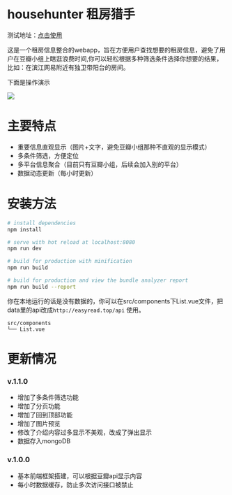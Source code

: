 # househunter 租房猎手

测试地址：[点击使用](http://easyread.top)

这是一个租房信息整合的webapp，旨在方便用户查找想要的租房信息，避免了用户在豆瓣小组上瞎逛浪费时间,你可以轻松根据多种筛选条件选择你想要的结果，比如：在滨江网易附近有独卫带阳台的房间。

下面是操作演示

![](https://github.com/hk029/househunter/blob/master/src/assets/preview.gif?raw=true)

# 主要特点
- 重要信息直观显示（图片+文字，避免豆瓣小组那种不直观的显示模式）
- 多条件筛选，方便定位
- 多平台信息聚合（目前只有豆瓣小组，后续会加入别的平台）
- 数据动态更新（每小时更新）
# 安装方法

``` bash
# install dependencies
npm install

# serve with hot reload at localhost:8080
npm run dev

# build for production with minification
npm run build

# build for production and view the bundle analyzer report
npm run build --report
```

你在本地运行的话是没有数据的，你可以在src/components下List.vue文件，把data里的api改成`http://easyread.top/api` 使用。

```
src/components
└── List.vue
```

# 更新情况
### v.1.1.0

- 增加了多条件筛选功能
- 增加了分页功能
- 增加了回到顶部功能
- 增加了图片预览
- 修改了介绍内容过多显示不美观，改成了弹出显示
- 数据存入mongoDB

### v.1.0.0

- 基本前端框架搭建，可以根据豆瓣api显示内容
- 每小时数据缓存，防止多次访问接口被禁止
